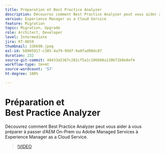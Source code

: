 ```yaml
---
title: Préparation et Best Practice Analyzer
description: Découvrez comment Best Practice Analyzer peut vous aider à préparer votre application à être déplacée vers Experience Manager as a Cloud Service.
version: Experience Manager as a Cloud Service
feature: Migration
topic: Migration, Upgrade
role: Architect, Developer
level: Intermediate
jira: KT-8659
thumbnail: 336690.jpeg
exl-id: b8905917-c385-4a79-99df-9a0fad98dc87
duration: 232
source-git-commit: 48433a5367c281cf5a1c106b08a1306f1b0e8ef4
workflow-type: tm+mt
source-wordcount: '57'
ht-degree: 100%

---
```


# Préparation et Best Practice Analyzer

Découvrez comment Best Practice Analyzer peut vous aider à vous préparer à passer d’AEM On-Prem ou Adobe Managed Services à Experience Manager as a Cloud Service.

>[!VIDEO](https://video.tv.adobe.com/v/336690?quality=12&learn=on)
